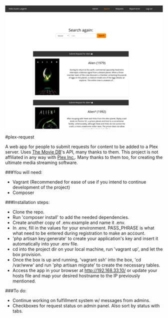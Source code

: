 ![Plex Request Screenshot](screencap.png)

#plex-request

A web app for people to submit requests for content to be added to a Plex server. Uses [The Movie DB](https://www.themoviedb.org/)'s API, many thanks to them. This project is not affiliated in any way with [Plex Inc.](https://www.plex.tv/). Many thanks to them too, for creating the ultimate media streaming software.

###You will need:

- Vagrant (Recommended for ease of use if you intend to continue development of the project)
- Composer

###Installation steps:

- Clone the repo.
- Run 'composer install' to add the needed dependencies.
- Create another copy of .env.example and name it .env.
- In .env, fill in the values for your environment. PASS_PHRASE is what what need to be entered during registration to make an account. 
- 'php artisan key:generate' to create your application's key and insert it automatically into your .env file. 
- cd into the project dir on your local machine, run 'vagrant up', and let the box provision. 
- Once the box is up and running, 'vagrant ssh' into the box, 'cd /var/www' and run 'php artisan migrate' to create the necessary tables.
- Access the app in your browser at http://192.168.33.10/ or update your hosts file and map your desired hostname to the IP previously mentioned. 

###To do:

- Continue working on fulfillment system w/ messages from admins.
- Checkboxes for request status on admin panel. Also sort by status with tabs. 
